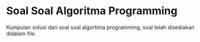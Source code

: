 # Soal Soal Algoritma Programming
 Kumpulan solusi dari soal soal algortima programming, soal telah disediakan didalam file.
